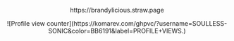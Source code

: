 <p align="center">
 https://brandylicious.straw.page

<p align="center">
![Profile view counter](https://komarev.com/ghpvc/?username=SOULLESS-SONIC&color=BB6191&label=PROFILE+VIEWS.)
</p>
